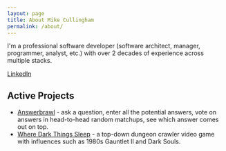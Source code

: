 ```yaml
---
layout: page
title: About Mike Cullingham
permalink: /about/
---
```


I'm a professional software developer (software architect, manager, programmer, analyst, etc.) with over 2 decades of experience across multiple stacks.

[LinkedIn](https://www.linkedin.com/in/mike-cullingham-1b662/)

## Active Projects
* [Answerbrawl](https://answerbrawl.com) - ask a question, enter all the potential answers, vote on answers in head-to-head random matchups, see which answer comes out on top.
* [Where Dark Things Sleep](https://bowrivergames.com) - a top-down dungeon crawler video game with influences such as 1980s Gauntlet II and Dark Souls.

